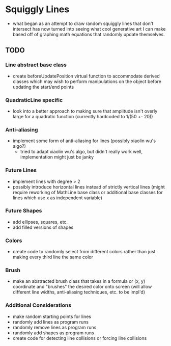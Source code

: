 # Squiggly Lines

- what began as an attempt to draw random squiggly lines that don't intersect has now turned into
  seeing what cool generative art I can make based off of graphing math equations that randomly
  update themselves.

## TODO

### Line abstract base class

- create beforeUpdatePosition virtual function to accommodate derived
  classes which may wish to perform manipulations on the object before
  updating the start/end points

### QuadraticLine specific

- look into a better approach to making sure that amplitude isn't overly large for a quadratic
  function (currently hardcoded to 1/(50 +- 20))

### Anti-aliasing

- implement some form of anti-aliasing for lines (possibly xiaolin wu's algo?)
  - tried to adapt xiaolin wu's algo, but didn't really work well, implementation might
    just be janky

### Future Lines

- implement lines with degree > 2
- possibly introduce horizontal lines instead of strictly vertical lines (might require
  reworking of MathLine base class or additional base classes for lines which use
  x as independent variable)

### Future Shapes

- add ellipses, squares, etc.
- add filled versions of shapes

### Colors

- create code to randomly select from different colors rather than just making every third
  line the same color

### Brush

- make an abstracted brush class that takes in a formula or (x, y) coordinate and "brushes"
  the desired color onto screen (will allow different line widths, anti-aliasing techniques, etc. to be impl'd)

### Additional Considerations

- make random starting points for lines
- randomly add lines as program runs
- randomly remove lines as program runs
- randomly add shapes as program runs
- create code for detecting line collisions or forcing line collisions
